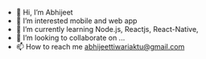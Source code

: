 - 👋 Hi, I’m Abhijeet
- 👀 I’m interested mobile and web app
- 🌱 I’m currently learning Node.js, Reactjs, React-Native, 
- 💞️ I’m looking to collaborate on ...
- 📫 How to reach me abhijeettiwariaktu@gmail.com

<!---
abhijeet-aktu/abhijeet-aktu is a ✨ special ✨ repository because its `README.md` (this file) appears on your GitHub profile.
You can click the Preview link to take a look at your changes.
--->
